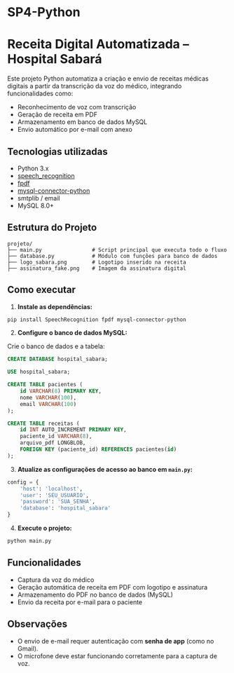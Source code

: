 # SP4-Python

# Receita Digital Automatizada – Hospital Sabará

Este projeto Python automatiza a criação e envio de receitas médicas digitais a partir da transcrição da voz do médico, integrando funcionalidades como:
- Reconhecimento de voz com transcrição
- Geração de receita em PDF
- Armazenamento em banco de dados MySQL
- Envio automático por e-mail com anexo

## Tecnologias utilizadas
- Python 3.x
- [speech_recognition](https://pypi.org/project/SpeechRecognition/)
- [fpdf](https://pyfpdf.github.io/fpdf2/)
- [mysql-connector-python](https://pypi.org/project/mysql-connector-python/)
- smtplib / email
- MySQL 8.0+

## Estrutura do Projeto

```
projeto/
├── main.py                # Script principal que executa todo o fluxo
├── database.py            # Módulo com funções para banco de dados
├── logo_sabara.png        # Logotipo inserido na receita
├── assinatura_fake.png    # Imagem da assinatura digital
```

## Como executar

1. **Instale as dependências:**
```bash
pip install SpeechRecognition fpdf mysql-connector-python
```

2. **Configure o banco de dados MySQL:**

Crie o banco de dados e a tabela:

```sql
CREATE DATABASE hospital_sabara;

USE hospital_sabara;

CREATE TABLE pacientes (
    id VARCHAR(8) PRIMARY KEY,
    nome VARCHAR(100),
    email VARCHAR(100)
);

CREATE TABLE receitas (
    id INT AUTO_INCREMENT PRIMARY KEY,
    paciente_id VARCHAR(8),
    arquivo_pdf LONGBLOB,
    FOREIGN KEY (paciente_id) REFERENCES pacientes(id)
);
```

3. **Atualize as configurações de acesso ao banco em `main.py`:**
```python
config = {
    'host': 'localhost',
    'user': 'SEU_USUARIO',
    'password': 'SUA_SENHA',
    'database': 'hospital_sabara'
}
```

4. **Execute o projeto:**
```bash
python main.py
```

## Funcionalidades
- Captura da voz do médico
- Geração automática de receita em PDF com logotipo e assinatura
- Armazenamento do PDF no banco de dados (MySQL)
- Envio da receita por e-mail para o paciente

## Observações
- O envio de e-mail requer autenticação com **senha de app** (como no Gmail).
- O microfone deve estar funcionando corretamente para a captura de voz.

